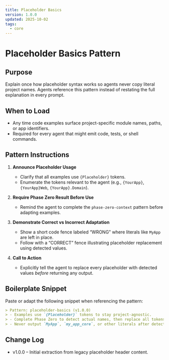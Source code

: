 ```yaml
---
title: Placeholder Basics
version: 1.0.0
updated: 2025-10-02
tags:
  - core
---
```


# Placeholder Basics Pattern

## Purpose
Explain once how placeholder syntax works so agents never copy literal project names. Agents reference this pattern instead of restating the full explanation in every prompt.

## When to Load
- Any time code examples surface project-specific module names, paths, or app identifiers.
- Required for every agent that might emit code, tests, or shell commands.

## Pattern Instructions

1. **Announce Placeholder Usage**
   - Clarify that all examples use `{Placeholder}` tokens.
   - Enumerate the tokens relevant to the agent (e.g., `{YourApp}`, `{YourApp}Web`, `{YourApp}.Domain`).

2. **Require Phase Zero Result Before Use**
   - Remind the agent to complete the `phase-zero-context` pattern before adapting examples.

3. **Demonstrate Correct vs Incorrect Adaptation**
   - Show a short code fence labeled “WRONG” where literals like `MyApp` are left in place.
   - Follow with a “CORRECT” fence illustrating placeholder replacement using detected values.

4. **Call to Action**
   - Explicitly tell the agent to replace every placeholder with detected values *before* returning any output.

## Boilerplate Snippet

Paste or adapt the following snippet when referencing the pattern:

```markdown
> Pattern: placeholder-basics (v1.0.0)
> - Examples use `{Placeholder}` tokens to stay project-agnostic.
> - Complete Phase Zero to detect actual names, then replace all tokens.
> - Never output `MyApp`, `my_app_core`, or other literals after detection.
```

## Change Log
- v1.0.0 – Initial extraction from legacy placeholder header content.

